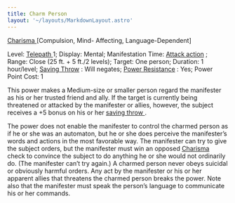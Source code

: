 ```yaml
---
title: Charm Person
layout: '~/layouts/MarkdownLayout.astro'
---
```

[ Charisma ](/modern.d20.srd/basics/ability.scores) [Compulsion, Mind- Affecting, Language-Dependent]

Level: [ Telepath ](/modern.d20.srd/classes/advanced/telepath) 1; Display:
Mental; Manifestation Time: [ Attack action](/modern.d20.srd/combat/attack.actions) ; Range: Close (25 ft. + 5 ft./2
levels); Target: One person; Duration: 1 hour/level; [ Saving Throw](/modern.d20.srd/basics/saving.throws) : Will negates; [ Power Resistance](/modern.d20.srd/special.abilities/power.resistance) : Yes; Power Point Cost:
1

This power makes a Medium-size or smaller person regard the manifester as his
or her trusted friend and ally. If the target is currently being threatened or
attacked by the manifester or allies, however, the subject receives a +5 bonus
on his or her [ saving throw ](/modern.d20.srd/basics/saving.throws) .

The power does not enable the manifester to control the charmed person as if
he or she was an automaton, but he or she does perceive the manifester’s words
and actions in the most favorable way. The manifester can try to give the
subject orders, but the manifester must win an opposed [ Charisma](/modern.d20.srd/basics/ability.scores) check to convince the subject to do
anything he or she would not ordinarily do. (The manifester can’t try again.)
A charmed person never obeys suicidal or obviously harmful orders. Any act by
the manifester or his or her apparent allies that threatens the charmed person
breaks the power. Note also that the manifester must speak the person’s
language to communicate his or her commands.

